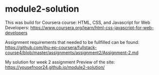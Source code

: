 # module2-solution
This was build for Coursera course: HTML, CSS, and Javascript for Web Developers: https://www.coursera.org/learn/html-css-javascript-for-web-developers

Assignment requirements that needed to be fullfilled can be found: https://github.com/jhu-ep-coursera/fullstack-course4/blob/master/assignments/assignment2/Assignment-2.md

My solution for week 2 assignment
Preview of the site: https://yousefnoor24.github.io/module2-solution/
